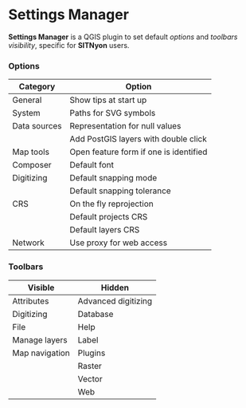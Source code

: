 Settings Manager
================

**Settings Manager** is a QGIS plugin to set default *options* and *toolbars visibility*, specific for **SITNyon** users.

### Options

| Category     | Option                                 |
| ------------ | -------------------------------------- |
| General      | Show tips at start up                  |
| System       | Paths for SVG symbols                  |
| Data sources | Representation for null values         |
|              | Add PostGIS layers with double click   |
| Map tools    | Open feature form if one is identified |
| Composer     | Default font                           |
| Digitizing   | Default snapping mode                  |
|              | Default snapping tolerance             |
| CRS          | On the fly reprojection                |
|              | Default projects CRS                   |
|              | Default layers CRS                     |
| Network      | Use proxy for web access               |

### Toolbars

| Visible        | Hidden               |
| ------------   | -------------------- |
| Attributes     | Advanced digitizing  |
| Digitizing     | Database             |
| File           | Help                 |
| Manage layers  | Label                |
| Map navigation | Plugins              |
|                | Raster               |
|                | Vector               |
|                | Web                  |
